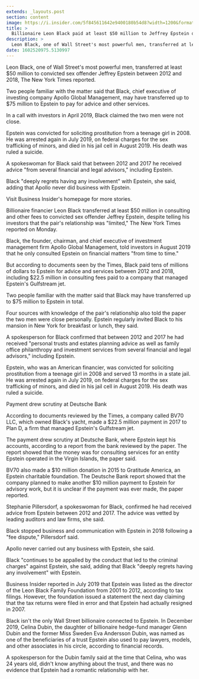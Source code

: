 ```yaml
--- 
extends: _layouts.post 
section: content 
image: https://i.insider.com/5f845611642e9400180b54d8?width=1200&format=jpeg 
title: > 
  Billionaire Leon Black paid at least $50 million to Jeffrey Epstein despite claiming the two men had a 'limited relationship,' according to an NYT report 
description: > 
  Leon Black, one of Wall Street's most powerful men, transferred at least $50 million to convicted sex offender Jeffrey Epstein between 2012 and 2018, The New York Times reported.In a call with investors in April 2019, Black claimed the two men were not close.Black "deeply regrets having any involvement" with Epstein, she said, adding that Apollo never did business with Epstein.Billionaire financier Leon Black transferred at least $50 million in consulting and other fees to convicted sex offender Jeffrey Epstein, despite telling his investors that the pair's relationship was "limited," The New York Times reported on Monday.Two people familiar with the matter said that Black may have transferred up to $75 million to Epstein in total. 
date: 1602520975.5130997 
--- 
```

Leon Black, one of Wall Street's most powerful men, transferred at least $50 million to convicted sex offender Jeffrey Epstein between 2012 and 2018, The New York Times reported.

Two people familiar with the matter said that Black, chief executive of investing company Apollo Global Management, may have transferred up to $75 million to Epstein to pay for advice and other services.

In a call with investors in April 2019, Black claimed the two men were not close.

Epstein was convicted for soliciting prostitution from a teenage girl in 2008. He was arrested again in July 2019, on federal charges for the sex trafficking of minors, and died in his jail cell in August 2019. His death was ruled a suicide.

A spokeswoman for Black said that between 2012 and 2017 he received advice "from several financial and legal advisors," including Epstein.

Black "deeply regrets having any involvement" with Epstein, she said, adding that Apollo never did business with Epstein.

Visit Business Insider's homepage for more stories.

Billionaire financier Leon Black transferred at least $50 million in consulting and other fees to convicted sex offender Jeffrey Epstein, despite telling his investors that the pair's relationship was "limited," The New York Times reported on Monday.

Black, the founder, chairman, and chief executive of investment management firm Apollo Global Management, told investors in August 2019 that he only consulted Epstein on financial matters "from time to time."

But according to documents seen by the Times, Black paid tens of millions of dollars to Epstein for advice and services between 2012 and 2018, including $22.5 million in consulting fees paid to a company that managed Epstein's Gulfstream jet.

Two people familiar with the matter said that Black may have transferred up to $75 million to Epstein in total.

Four sources with knowledge of the pair's relationship also told the paper the two men were close personally. Epstein regularly invited Black to his mansion in New York for breakfast or lunch, they said.

A spokesperson for Black confirmed that between 2012 and 2017 he had received "personal trusts and estates planning advice as well as family office philanthropy and investment services from several financial and legal advisors," including Epstein.

Epstein, who was an American financier, was convicted for soliciting prostitution from a teenage girl in 2008 and served 13 months in a state jail. He was arrested again in July 2019, on federal charges for the sex trafficking of minors, and died in his jail cell in August 2019. His death was ruled a suicide.

Payment drew scrutiny at Deutsche Bank

According to documents reviewed by the Times, a company called BV70 LLC, which owned Black's yacht, made a $22.5 million payment in 2017 to Plan D, a firm that managed Epstein's Gulfstream jet.

The payment drew scrutiny at Deutsche Bank, where Epstein kept his accounts, according to a report from the bank reviewed by the paper. The report showed that the money was for consulting services for an entity Epstein operated in the Virgin Islands, the paper said.

BV70 also made a $10 million donation in 2015 to Gratitude America, an Epstein charitable foundation. The Deutsche Bank report showed that the company planned to make another $10 million payment to Epstein for advisory work, but it is unclear if the payment was ever made, the paper reported.

Stephanie Pillersdorf, a spokeswoman for Black, confirmed he had received advice from Epstein between 2012 and 2017. The advice was vetted by leading auditors and law firms, she said.

Black stopped business and communication with Epstein in 2018 following a "fee dispute," Pillersdorf said.

Apollo never carried out any business with Epstein, she said.

Black "continues to be appalled by the conduct that led to the criminal charges" against Epstein, she said, adding that Black "deeply regrets having any involvement" with Epstein.

Business Insider reported in July 2019 that Epstein was listed as the director of the Leon Black Family Foundation from 2001 to 2012, according to tax filings. However, the foundation issued a statement the next day claiming that the tax returns were filed in error and that Epstein had actually resigned in 2007.

Black isn't the only Wall Street billionaire connected to Epstein. In December 2019, Celina Dubin, the daughter of billionaire hedge-fund manager Glenn Dubin and the former Miss Sweden Eva Andersson Dubin, was named as one of the beneficiaries of a trust Epstein also used to pay lawyers, models, and other associates in his circle, according to financial records.

A spokesperson for the Dubin family said at the time that Celina, who was 24 years old, didn't know anything about the trust, and there was no evidence that Epstein had a romantic relationship with her.